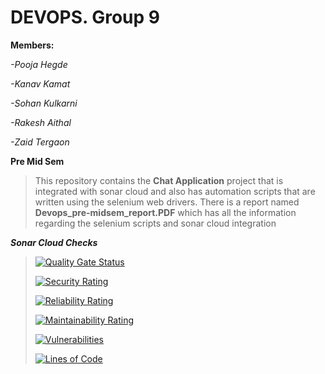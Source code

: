 # DEVOPS. Group 9

**Members:** 

_-Pooja Hegde_

_-Kanav Kamat_

_-Sohan Kulkarni_

_-Rakesh Aithal_

_-Zaid Tergaon_
 
 
**Pre Mid Sem**

> This repository contains the **Chat Application** project that is integrated with sonar cloud and also has automation scripts that are written using the selenium web drivers.
> There is a report named **Devops_pre-midsem_report.PDF** which has all the information regarding the selenium scripts and sonar cloud integration

**_Sonar Cloud Checks_**

>[![Quality Gate Status](https://sonarcloud.io/api/project_badges/measure?project=PoojaHegde99_Devops&metric=alert_status)](https://sonarcloud.io/summary/new_code?id=PoojaHegde99_Devops)  
>
>[![Security Rating](https://sonarcloud.io/api/project_badges/measure?project=PoojaHegde99_Devops&metric=security_rating)](https://sonarcloud.io/summary/new_code?id=PoojaHegde99_Devops) 
>
>[![Reliability Rating](https://sonarcloud.io/api/project_badges/measure?project=PoojaHegde99_Devops&metric=reliability_rating)](https://sonarcloud.io/summary/new_code?id=PoojaHegde99_Devops)  
>
>[![Maintainability Rating](https://sonarcloud.io/api/project_badges/measure?project=PoojaHegde99_Devops&metric=sqale_rating)](https://sonarcloud.io/summary/new_code?id=PoojaHegde99_Devops)  
>
>[![Vulnerabilities](https://sonarcloud.io/api/project_badges/measure?project=PoojaHegde99_Devops&metric=vulnerabilities)](https://sonarcloud.io/summary/new_code?id=PoojaHegde99_Devops) 
>
>[![Lines of Code](https://sonarcloud.io/api/project_badges/measure?project=PoojaHegde99_Devops&metric=ncloc)](https://sonarcloud.io/summary/new_code?id=PoojaHegde99_Devops)
